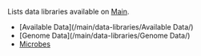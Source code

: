 Lists data libraries available on [Main](/main/).

* [Available Data](/main/data-libraries/Available Data/)
* [Genome Data](/main/data-libraries/Genome Data/)
* [Microbes](/main/data-libraries/microbes/)
